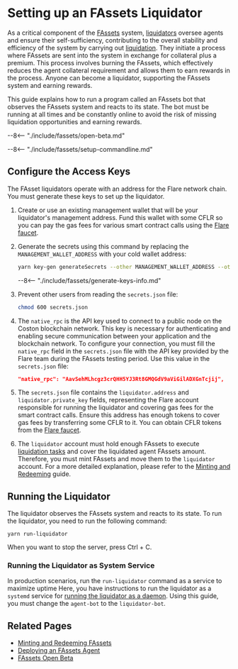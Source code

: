 # Setting up an FAssets Liquidator

As a critical component of the [FAssets](../../tech/fassets/index.md) system, [liquidators](../../tech/fassets/index.md#liquidators) oversee agents and ensure their self-sufficiency, contributing to the overall stability and efficiency of the system by carrying out [liquidation](../../tech/fassets/liquidation.md).
They initiate a process where FAssets are sent into the system in exchange for collateral plus a premium. 
This process involves burning the FAssets, which effectively reduces the agent collateral requirement and allows them to earn rewards in the process.
Anyone can become a liquidator, supporting the FAssets system and earning rewards.

This guide explains how to run a program called an FAssets bot that observes the FAssets system and reacts to its state. The bot must be running at all times and be constantly online to avoid the risk of missing liquidation opportunities and earning rewards.

--8<-- "./include/fassets/open-beta.md"

--8<-- "./include/fassets/setup-commandline.md"

## Configure the Access Keys

The FAsset liquidators operate with an address for the Flare network chain. You must generate these keys to set up the liquidator.

1. Create or use an existing management wallet that will be your liquidator's management address. Fund this wallet with some CFLR so you can pay the gas fees for various smart contract calls using the [Flare faucet](https://faucet.flare.network/).

2. Generate the secrets using this command by replacing the `MANAGEMENT_WALLET_ADDRESS` with your cold wallet address:

    ```bash
    yarn key-gen generateSecrets --other MANAGEMENT_WALLET_ADDRESS --other -o secrets.json
    ```

    --8<-- "./include/fassets/generate-keys-info.md"

3. Prevent other users from reading the `secrets.json` file:

    ```bash
    chmod 600 secrets.json
    ```

4. The `native_rpc` is the API key used to connect to a public node on the Coston blockchain network.
This key is necessary for authenticating and enabling secure communication between your application and the blockchain network.
To configure your connection, you must fill the `native_rpc` field in the `secrets.json` file with the API key provided by the Flare team during the FAssets testing period.
Use this value in the `secrets.json` file:

    ```json
    "native_rpc": "AavSehMLhcgz3crQHH5YJ3Rt8GMQGdV9aViGilADXGnTcjij",
    ```

1. The `secrets.json` file contains the `liquidator.address` and `liquidator.private_key` fields, representing the Flare account responsible for running the liquidator and covering gas fees for the smart contract calls. Ensure this address has enough tokens to cover gas fees by transferring some CFLR to it. You can obtain CFLR tokens from the [Flare faucet](https://faucet.flare.network/).

2. The `liquidator` account must hold enough FAssets to execute [liquidation tasks](../../tech/fassets/index.md#liquidators) and cover the liquidated agent FAssets amount.
Therefore, you must mint FAssets and move them to the `liquidator` account.
For a more detailed explanation, please refer to the [Minting and Redeeming](../../user/fassets/index.md) guide.

## Running the Liquidator

The liquidator observes the FAssets system and reacts to its state.
To run the liquidator, you need to run the following command:

```console
yarn run-liquidator
```

When you want to stop the server, press Ctrl + C.

### Running the Liquidator as System Service

In production scenarios, run the `run-liquidator` command as a service to maximize uptime 
Here, you have instructions to run the liquidator as a `systemd` service for [running the liquidator as a daemon](https://github.com/flare-labs-ltd/fasset-bots/blob/main/docs/systemd/systemd-service.md).
Using this guide, you must change the `agent-bot` to the `liquidator-bot`.


## Related Pages

* [Minting and Redeeming FAssets](../../user/fassets/index.md)
* [Deploying an FAssets Agent](deploying-agent.md)
* [FAssets Open Beta](../../tech/fassets/open-beta.md)
